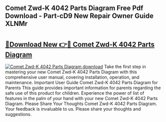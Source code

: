 ## Comet Zwd-K 4042 Parts Diagram Free Pdf Download - Part-cD9 New Repair Owner Guide XLNMr

# <h2><a href="http://dfpkf4c.blite.top/?on=Comet+Zwd-K+4042+Parts+Diagram">🔗Download New 👉🔴 Comet Zwd-K 4042 Parts Diagram</a></h2>

[![Comet Zwd-K 4042 Parts Diagram download](https://i.imgur.com/lujVjoI.png)](http://dfpkf4c.blite.top/?on=Comet+Zwd-K+4042+Parts+Diagram)
Take the first step in mastering your new Comet Zwd-K 4042 Parts Diagram with this comprehensive user manual, covering installation, operation, and maintenance. Important User Guide Comet Zwd-K 4042 Parts Diagram for Parents This guide provides important information for parents regarding the safe use of this product for children. Experience the power of list of features in the palm of your hand with your new Comet Zwd-K 4042 Parts Diagram. Please Share Your Thoughts Comet Zwd-K 4042 Parts Diagram. Your feedback is invaluable to us. Please share your thoughts and suggestions.
